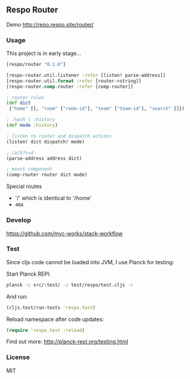 
Respo Router
----

Demo http://repo.respo.site/router/

### Usage

This project is in early stage...

```clojure
[respo/router "0.1.0"]
```

```clojure
[respo-router.util.listener :refer [listen! parse-address]]
[respo-router.util.format :refer [router->string]]
[respo-router.comp.router :refer [comp-router]]
```

```clojure
; router rules
(def dict
 {"home" [], "room" ["room-id"], "team" ["team-id"], "search" []})

; :hash | :history
(def mode :history)

; listen to router and dispatch actions
(listen! dict dispatch! mode)

; /a/b?c=d
(parse-address address dict)

; mount component
(comp-router router dict mode)
```

Special routes

* '/' which is identical to '/home'
* `404`

### Develop

https://github.com/mvc-works/stack-workflow

### Test

Since cljs code cannot be loaded into JVM, I use Planck for testing:

Start Planck REPl:

```bash
planck -c src/:test/ -i test/respo/test.cljs -r
```

And run:

```clojure
(cljs.test/run-tests 'respo.test)
```

Reload namespace after code updates:

```clojure
(require 'respo.test :reload)
```

Find out more: http://planck-repl.org/testing.html

### License

MIT
